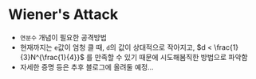 # Wiener's Attack
- `연분수` 개념이 필요한 공격방법
- 현재까지는 `e`값이 엄청 클 때, `d`의 값이 상대적으로 작아지고, $d < \frac{1}{3}N^{\frac{1}{4}}$ 를 만족할 수 있기 때문에 시도해봄직한 방법으로 파악함
- 자세한 증명 등은 추후 블로그에 올려둘 예정...
